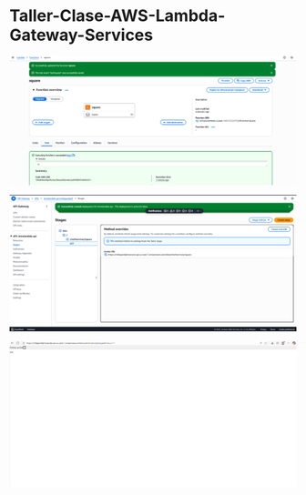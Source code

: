 # Taller-Clase-AWS-Lambda-Gateway-Services

![taller](/images/inicio.png)

![taler](/images/apiGateway.png)

![taller](/images/test.png)